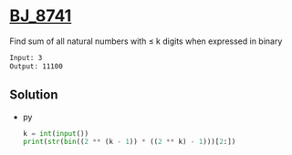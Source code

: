 # [BJ_8741](https://acmicpc.net/problem/8741)

Find sum of all natural numbers with ≤ k digits when expressed in binary

```txt
Input: 3
Output: 11100
```

## Solution

* py

  ```py
  k = int(input())
  print(str(bin((2 ** (k - 1)) * ((2 ** k) - 1)))[2:])
  ```
